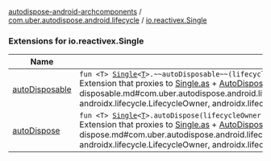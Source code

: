 [autodispose-android-archcomponents](../../index.md) / [com.uber.autodispose.android.lifecycle](../index.md) / [io.reactivex.Single](./index.md)

### Extensions for io.reactivex.Single

| Name | Summary |
|---|---|
| [autoDisposable](auto-disposable.md) | `fun <T> `[`Single`](http://reactivex.io/RxJava/2.x/javadoc/io/reactivex/Single.html)`<`[`T`](auto-disposable.md#T)`>.~~autoDisposable~~(lifecycleOwner: LifecycleOwner, untilEvent: Event? = null): SingleSubscribeProxy<`[`T`](auto-disposable.md#T)`>`<br>Extension that proxies to [Single.as](http://reactivex.io/RxJava/2.x/javadoc/io/reactivex/Single.html) + [AutoDispose.autoDisposable](#) and takes an [untilEvent](auto-disposable.md#com.uber.autodispose.android.lifecycle$autoDisposable(io.reactivex.Single((com.uber.autodispose.android.lifecycle.autoDisposable.T)), androidx.lifecycle.LifecycleOwner, androidx.lifecycle.Lifecycle.Event)/untilEvent) when subscription will be disposed. |
| [autoDispose](auto-dispose.md) | `fun <T> `[`Single`](http://reactivex.io/RxJava/2.x/javadoc/io/reactivex/Single.html)`<`[`T`](auto-dispose.md#T)`>.autoDispose(lifecycleOwner: LifecycleOwner, untilEvent: Event? = null): SingleSubscribeProxy<`[`T`](auto-dispose.md#T)`>`<br>Extension that proxies to [Single.as](http://reactivex.io/RxJava/2.x/javadoc/io/reactivex/Single.html) + [AutoDispose.autoDisposable](#) and takes an [untilEvent](auto-dispose.md#com.uber.autodispose.android.lifecycle$autoDispose(io.reactivex.Single((com.uber.autodispose.android.lifecycle.autoDispose.T)), androidx.lifecycle.LifecycleOwner, androidx.lifecycle.Lifecycle.Event)/untilEvent) when subscription will be disposed. |

